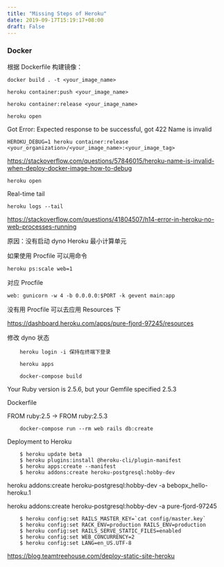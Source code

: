 ```yaml
---
title: "Missing Steps of Heroku"
date: 2019-09-17T15:19:17+08:00
draft: False
---
```


### Docker

根据 Dockerfile 构建镜像：

`docker build . -t <your_image_name>`

`heroku container:push <your_image_name>`

`heroku container:release <your_image_name>`

`heroku open`

Got Error: Expected response to be successful, got 422
Name is invalid

`HEROKU_DEBUG=1 heroku container:release <your_organization>/<your_image_name>:<your_image_tag>`

https://stackoverflow.com/questions/57846015/heroku-name-is-invalid-when-deploy-docker-image-how-to-debug

`heroku open`

Real-time tail

`heroku logs --tail`

https://stackoverflow.com/questions/41804507/h14-error-in-heroku-no-web-processes-running

原因：没有启动 dyno Heroku 最小计算单元

如果使用 Procfile 可以用命令

    heroku ps:scale web=1

对应 Procfile

    web: gunicorn -w 4 -b 0.0.0.0:$PORT -k gevent main:app

没有用 Procfile 可以去应用 Resources 下

https://dashboard.heroku.com/apps/pure-fjord-97245/resources

修改 dyno 状态

		heroku login -i 保持在终端下登录

		heroku apps

		docker-compose build

Your Ruby version is 2.5.6, but your Gemfile specified 2.5.3

Dockerfile

FROM ruby:2.5 -> FROM ruby:2.5.3

		docker-compose run --rm web rails db:create

Deployment to Heroku

		$ heroku update beta  
		$ heroku plugins:install @heroku-cli/plugin-manifest
		$ heroku apps:create --manifest
		$ heroku addons:create heroku-postgresql:hobby-dev


heroku addons:create heroku-postgresql:hobby-dev -a bebopx_hello-heroku.1

heroku addons:create heroku-postgresql:hobby-dev -a pure-fjord-97245

		$ heroku config:set RAILS_MASTER_KEY=`cat config/master.key`
		$ heroku config:set RACK_ENV=production RAILS_ENV=production
		$ heroku config:set RAILS_SERVE_STATIC_FILES=enabled
		$ heroku config:set WEB_CONCURRENCY=2
		$ heroku config:set LANG=en_US.UTF-8

https://blog.teamtreehouse.com/deploy-static-site-heroku
